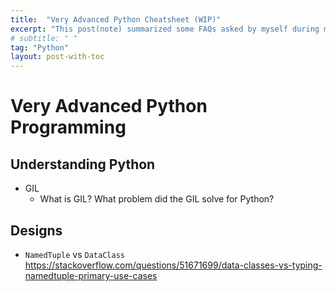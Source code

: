```yaml
---
title:  "Very Advanced Python Cheatsheet (WIP)"
excerpt: "This post(note) summarized some FAQs asked by myself during my working experiences."
# subtitle: " "
tag: "Python"
layout: post-with-toc
---
```


# Very Advanced Python Programming

## Understanding Python

- GIL
  - What is GIL? What problem did the GIL solve for Python?


## Designs

- `NamedTuple` vs `DataClass`
  https://stackoverflow.com/questions/51671699/data-classes-vs-typing-namedtuple-primary-use-cases
